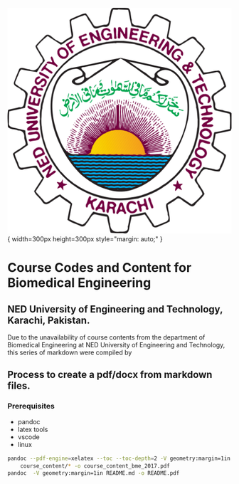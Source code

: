 ![NED University of Engineering and Technology](./extra/nedlogo.png){ width=300px height=300px style="margin: auto;" }

# Course Codes and Content for Biomedical Engineering
## NED University of Engineering and Technology, Karachi, Pakistan.

Due to the unavailability of course contents from the department of Biomedical Engineering at NED University of Engineering and Technology, this series of markdown were compiled by 

## Process to create a pdf/docx from markdown files.
### Prerequisites
- pandoc
- latex tools
- vscode
- linux

```bash
pandoc --pdf-engine=xelatex --toc --toc-depth=2 -V geometry:margin=1in \
    course_content/* -o course_content_bme_2017.pdf
pandoc  -V geometry:margin=1in README.md -o README.pdf


```